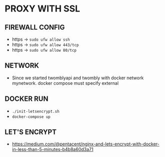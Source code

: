 # PROXY WITH SSL #

## FIREWALL CONFIG
* https -> `sudo ufw allow ssh`
* https -> `sudo ufw allow 443/tcp`
* https -> `sudo ufw allow 80/tcp`

## NETWORK
* Since we started twomblyapi and twombly with docker network mynetwork. docker compose must specify external

##  DOCKER RUN
* `./init-letsencrypt.sh`
*  `docker-compose up`

## LET'S ENCRYPT
* https://medium.com/@pentacent/nginx-and-lets-encrypt-with-docker-in-less-than-5-minutes-b4b8a60d3a71